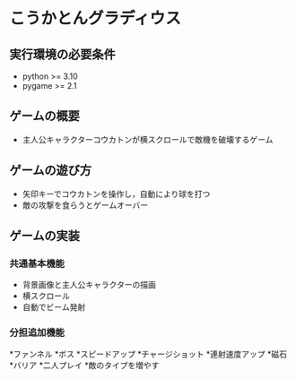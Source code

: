 # こうかとんグラディウス

## 実行環境の必要条件
* python >= 3.10
* pygame >= 2.1

## ゲームの概要
* 主人公キャラクターコウカトンが横スクロールで敵機を破壊するゲーム

## ゲームの遊び方
* 矢印キーでコウカトンを操作し，自動により球を打つ
* 敵の攻撃を食らうとゲームオーバー

## ゲームの実装
### 共通基本機能
* 背景画像と主人公キャラクターの描画
* 横スクロール
* 自動でビーム発射

### 分担追加機能
*ファンネル
*ボス
*スピードアップ
*チャージショット
*連射速度アップ
*磁石
*バリア
*二人プレイ
*敵のタイプを増やす
